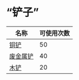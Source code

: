 # “铲子”  
名称  |  可使用次数  
----  |  ----  
[铜铲](ShovelCopper.md)  |  50  
[废金属铲](ShovelScrap.md)  |  40  
[木铲](ShovelWooden.md)  |  20  
